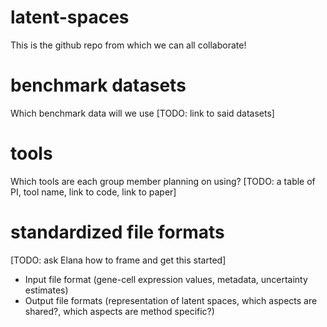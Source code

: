 # latent-spaces
This is the github repo from which we can all collaborate!

# benchmark datasets
Which benchmark data will we use [TODO: link to said datasets]

# tools
Which tools are each group member planning on using? [TODO: a table of PI, tool name, link to code, link to paper]

# standardized file formats
[TODO: ask Elana how to frame and get this started]
  * Input file format (gene-cell expression values, metadata, uncertainty estimates)
  * Output file formats (representation of latent spaces, which aspects are shared?, which aspects are method specific?)
